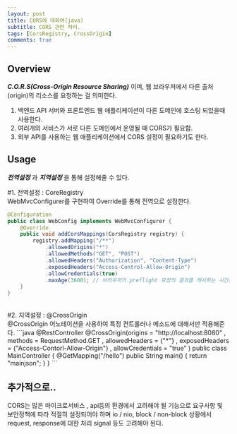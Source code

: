 ```yaml
---
layout: post
title: CORS에 대하여(java)
subtitle: CORS 관련 처리.
tags: [CorsRegistry, CrossOrigin]
comments: true
---
```


## Overview
***C.O.R.S(Cross-Origin Resource Sharing)*** 이며, 웹 브라우저에서 다른 출처(origin)의 리소스를 요청하는 걸 의미한다.

1. 백엔드 API 서버와 프론트엔드 웹 애플리케이션이 다른 도메인에 호스팅 되있을때 사용한다.
2. 여러개의 서비스가 서로 다른 도메인에서 운영될 때 CORS가 필요함.
3. 외부 API를 사용하는 웹 애플리케이션에서 CORS 설정이 필요하기도 한다.


## Usage
***전역설정*** 과 ***지역설정*** 을 통해 설정해줄 수 있다.

#1. 전역설정 : CoreRegistry<br>
WebMvcConfigurer를 구현하여 Override를 통해 전역으로 설정한다.
```java
@Configuration
public class WebConfig implements WebMvcConfigurer {
    @Override
    public void addCorsMappings(CorsRegistry registry) {
        registry.addMapping("/**")
            .allowedOrigins("*")
            .allowedMethods("GET", "POST")
            .allowedHeaders("Authorization", "Content-Type")
            .exposedHeaders("Access-Control-Allow-Origin")
            .allowCredentials(true)
            .maxAge(3600); // 브라우저가 preflight 요청의 결과를 캐시하는 시간을 초 단위로 지정한다.
    }
}
```

<br/>
#2. 지역설정 : @CrossOrigin<br>
@CrossOrigin 어노테이션을 사용하여 특정 컨트롤러나 메소드에 대해서만 적용해준다.
```java
@RestController
@CrossOrigin(origins = "http://localhost:8080"
            , methods = RequestMethod.GET
            , allowedHeaders = {"*"}
            , exposedHeaders = {"Access-Contorl-Allow-Origin"}
            , allowCredentials = "true"
)
public class MainController {
    @GetMapping("/hello")
    public String main() {
        return "mainjson";
    }
}
```

<br>

## 추가적으로..
CORS는 많은 마이크로서비스 , api등의 환경에서 고려해야 될 기능으로 요구사항 및 보안정책에 따라 적절히 설정되어야 하며 io / nio, block / non-block 상황에서 request, response에 대한 처리 signal 등도 고려해야 된다.